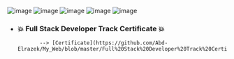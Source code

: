   ![image](https://github.com/Abd-Elrazek/My_Web/blob/master/WireFrame/Home.png)
  ![image](https://github.com/Abd-Elrazek/My_Web/blob/master/WireFrame/skills.png)
  ![image](https://github.com/Abd-Elrazek/My_Web/blob/master/WireFrame/services.png)
  ![image](https://github.com/Abd-Elrazek/My_Web/blob/master/WireFrame/contact%20me.png)
  ![image](https://github.com/Abd-Elrazek/My_Web/blob/master/WireFrame/About%20me.png)
- ### :boom: Full Stack Developer Track Certificate :boom:
             --> [Certificate](https://github.com/Abd-Elrazek/My_Web/blob/master/Full%20Stack%20Developer%20Track%20Certificate%20.pdf)]


